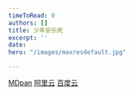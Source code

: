 ```yaml
---
timeToRead: 0
authors: []
title: 少年安乐死
excerpt: ''
date: 
hero: "/images/maxresdefault.jpg"

---
```

[MDpan](https://mdpan.tk/%E5%B0%91%E5%B9%B4%E5%AE%89%E4%B9%90%E6%AD%BB)
[阿里云](https://www.aliyundrive.com/s/wMPje15PCeU)
[百度云](https://pan.baidu.com/s/1IWGHSyGC9Qj4djv-an8KJA?pwd=bncj)